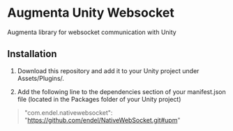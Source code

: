 # Augmenta Unity Websocket
Augmenta library for websocket communication with Unity

## Installation ##

1. Download this repository and add it to your Unity project under Assets/Plugins/.

2. Add the following line to the dependencies section of your manifest.json file (located in the Packages folder of your Unity project) 
> "com.endel.nativewebsocket": "https://github.com/endel/NativeWebSocket.git#upm"
